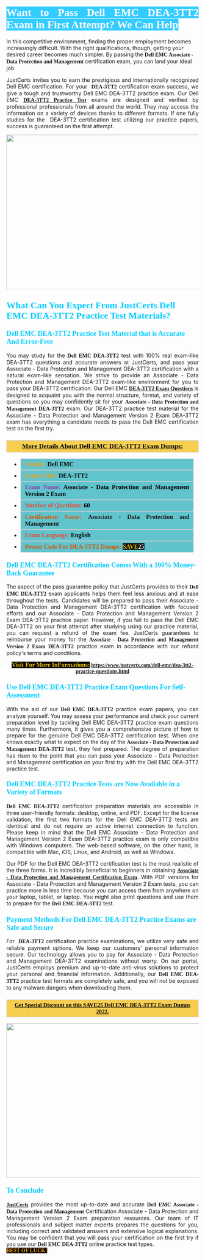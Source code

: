 <h1 style="text-align: justify;"><span style="color:#ffffff;"><span style="font-family:Georgia,serif;"><strong><span style="background-color:#33ccff;">Want to Pass Dell EMC DEA-3TT2 Exam in First Attempt? We Can Help</span></strong></span></span></h1>

<p>In this competitive environment, finding the proper employment becomes increasingly difficult. With the right qualifications, though, getting your desired career becomes much simpler. By passing the <span style="font-family:Georgia,serif;"><strong>Dell EMC Associate - Data Protection and Management</strong></span> certification exam, you can land your ideal job.</p>

<p style="text-align: justify;">JustCerts invites you to earn the prestigious and internationally recognized Dell EMC certification. For your <span style="font-family:Georgia,serif;"><strong> DEA-3TT2</strong></span> certification exam success, we give a tough and trustworthy Dell EMC DEA-3TT2 practice exam. Our Dell EMC <span style="font-family:Georgia,serif;"><strong><a href="https://www.justcerts.com/dell-emc/dea-3tt2-practice-questions.html">DEA-3TT2 Practice Test</a></strong></span> exams are designed and verified by professional professionals from all around the world. They may access the information on a variety of devices thanks to different formats. If one fully studies for the  DEA-3TT2 certification test utilizing our practice papers, success is guaranteed on the first attempt.</p>

<p style="text-align: center;"><a href="https://www.justcerts.com/dell-emc/dea-3tt2-practice-questions.html"><img alt="" src="https://i.imgur.com/3zmepCe.jpg" style="width: 720px; height: 405px;" /></a></p>

<h2 style="margin-right:0in; margin-left:0in"><span style="color:#00ccff;"><span style="font-family:Georgia,serif;"><strong><span style="font-size:18pt">What Can You Expect From JustCerts Dell EMC DEA-3TT2 Practice Test Materials?</span></strong></span></span></h2>

<h3 style="margin-right:0in; margin-left:0in"><span style="color:#00ccff;"><span style="font-family:Georgia,serif;"><strong><span style="font-size:13.5pt">Dell EMC DEA-3TT2 Practice Test Material that is Accurate And Error-Free</span></strong></span></span></h3>

<p style="text-align: justify;">You may study for the <span style="font-family:Georgia,serif;"><strong>Dell EMC DEA-3TT2</strong></span> test with 100% real exam-like DEA-3TT2 questions and accurate answers at JustCerts, and pass your Associate - Data Protection and Management DEA-3TT2 certification with a natural exam-like sensation. We strive to provide an Associate - Data Protection and Management DEA-3TT2 exam-like environment for you to pass your DEA-3TT2 certification. Our Dell EMC <span style="font-family:Georgia,serif;"><strong><a href="https://www.justcerts.com/dell-emc/dea-3tt2-practice-questions.html">DEA-3TT2 Exam Questions</a></strong></span> is designed to acquaint you with the normal structure, format, and variety of questions so you may confidently sit for your <span style="font-family:Georgia,serif;"><strong>Associate - Data Protection and Management DEA-3TT2</strong></span> exam. Our DEA-3TT2 practice test material for the Associate - Data Protection and Management Version 2 Exam DEA-3TT2 exam has everything a candidate needs to pass the Dell EMC certification test on the first try.</p>

<h3 style="background: #f7ce50; border: 1px solid rgb(204, 204, 204); padding: 5px 10px; text-align: center;"><span style="font-family:Georgia,serif;"><u><u><span style="color:#000000;"><span style="font-size:11pt"><span style="line-height:normal"><b><span style="font-size:13.0pt"><span cambria="">More Details About Dell EMC DEA-3TT2 Exam Dumps:</span></span></b></span></span></span></u></u></span></h3>

<ul>
	<li style="margin:0cm 10pt">
	<div style="background:#61c4cd; border: 1px solid rgb(204, 204, 204); padding: 5px 10px; text-align: justify;"><span style="font-family:Georgia,serif;"><span style="font-size:11pt"><span style="line-height:normal"><b><span style="font-size:12.0pt"><span new="" roman="" times=""><span style="color:#f39c12;">Vendor:</span> <span style="color:#000000;">Dell EMC</span></span></span></b></span></span></span></div>
	</li>
	<li style="margin:0cm 10pt">
	<div style="background: #61c4cd; border: 1px solid rgb(204, 204, 204); padding: 5px 10px; text-align: justify;"><span style="font-family:Georgia,serif;"><span style="font-size:11pt"><span style="line-height:normal"><b><span style="font-size:12.0pt"><span new="" roman="" times=""><span style="color:#f39c12;">Exam Code:</span> <span style="color:#000000;">DEA-3TT2</span></span></span></b></span></span></span></div>
	</li>
	<li style="margin:0cm 10pt">
	<div style="background: #61c4cd; border: 1px solid rgb(204, 204, 204); padding: 5px 10px; text-align: justify;"><span style="font-family:Georgia,serif;"><span style="font-size:11pt"><span style="line-height:normal"><b><span style="font-size:12.0pt"><span new="" roman="" times=""><span style="color:#8e44ad;">Exam Name:</span> <span style="color:#000000;">Associate - Data Protection and Management Version 2 Exam</span></span></span></b></span></span></span></div>
	</li>
	<li style="margin:0cm 10pt">
	<div style="background: #61c4cd; border: 1px solid rgb(204, 204, 204); padding: 5px 10px;"><span style="font-family:Georgia,serif;"><span style="font-size:11pt"><span style="line-height:normal"><b><span style="font-size:12.0pt"><span new="" roman="" times=""><span style="color:#e74c3c;">Number of Questions:</span><span style="color:#000000;"><span style="color:#f1c40f;"> </span>60</span></span></span></b></span></span></span></div>
	</li>
	<li style="margin:0cm 10pt">
	<div style="background: #61c4cd; border: 1px solid rgb(204, 204, 204); padding: 5px 10px; text-align: justify;"><span style="font-family:Georgia,serif;"><span style="font-size:11pt"><span style="line-height:normal"><b><span style="font-size:12.0pt"><span new="" roman="" times=""><span style="color:#d35400;">Certification Name:</span> Associate - Data Protection and Management</span></span></b></span></span></span></div>
	</li>
	<li style="margin:0cm 10pt">
	<div style="background: #61c4cd; border: 1px solid rgb(204, 204, 204); padding: 5px 10px; text-align: justify;"><span style="font-family:Georgia,serif;"><span style="font-size:11pt"><span style="line-height:normal"><b><span style="font-size:12.0pt"><span new="" roman="" times=""><span style="color:#e74c3c;">Exam Language:</span> <span style="color:#000000;">English</span></span></span></b></span></span></span></div>
	</li>
	<li style="margin:0cm 10pt">
	<div style="background: #61c4cd; border: 1px solid rgb(204, 204, 204); padding: 5px 10px;"><span style="font-family:Georgia,serif;"><span style="font-size:11pt"><span style="line-height:normal"><b><span style="font-size:12.0pt"><span new="" roman="" times=""><span style="color:#d35400;">Promo Code For DEA-3TT2 Dumps:</span><span style="color:#f1c40f;"> <span style="background-color:#000000;">SAVE</span></span><span style="color:#ffffff;"><span style="background-color:#000000;">25</span></span></span></span></b></span></span></span></div>
	</li>
</ul>

<h3 style="margin-right:0in; margin-left:0in"><span style="color:#00ccff;"><span style="font-family:Georgia,serif;"><strong><span style="font-size:13.5pt">Dell EMC DEA-3TT2 Certification Comes With a 100% Money-Back Guarantee</span></strong></span></span></h3>

<p style="text-align: justify;">The aspect of the pass guarantee policy that JustCerts provides to their <span style="font-family:Georgia,serif;"><strong>Dell EMC DEA-3TT2</strong></span> exam applicants helps them feel less anxious and at ease throughout the tests. Candidates will be prepared to pass their Associate - Data Protection and Management DEA-3TT2 certification with focused efforts and our Associate - Data Protection and Management Version 2 Exam DEA-3TT2 practice paper. However, if you fail to pass the Dell EMC DEA-3TT2 on your first attempt after studying using our practice material, you can request a refund of the exam fee. JustCerts guarantees to reimburse your money for the <strong><span style="font-family:Georgia,serif;">Associate - Data Protection and Management Version 2 Exam DEA-3TT2</span></strong> practice exam in accordance with our refund policy's terms and conditions.</p>

<p style="text-align: center;"><span style="font-family:Georgia,serif;"><strong><span style="font-size:16px;"><span style="color:#f1c40f;"><span style="background-color:#000000;">Visit For More InFormations:</span></span></span> <a href="https://www.justcerts.com/dell-emc/dea-3tt2-practice-questions.html">https://www.justcerts.com/dell-emc/dea-3tt2-practice-questions.html</a></strong></span></p>

<h3 style="margin-right:0in; margin-left:0in"><span style="color:#00ccff;"><span style="font-family:Georgia,serif;"><strong><span style="font-size:13.5pt">Use Dell EMC DEA-3TT2 Practice Exam Questions For Self-Assessment</span></strong></span></span></h3>

<p style="text-align: justify;">With the aid of our <span style="font-family:Georgia,serif;"><strong>Dell EMC DEA-3TT2</strong></span> practice exam papers, you can analyze yourself. You may assess your performance and check your current preparation level by tackling Dell EMC DEA-3TT2 practice exam questions many times. Furthermore, it gives you a comprehensive picture of how to prepare for the genuine Dell EMC DEA-3TT2 certification test. When one knows exactly what to expect on the day of the <span style="font-family:Georgia,serif;"><strong>Associate - Data Protection and Management DEA-3TT2</strong></span> test, they feel prepared. The degree of preparation has risen to the point that you can pass your Associate - Data Protection and Management certification on your first try with the Dell EMC DEA-3TT2 practice test.</p>

<h3 style="margin-right:0in; margin-left:0in"><span style="color:#00ccff;"><span style="font-family:Georgia,serif;"><strong><span style="font-size:13.5pt">Dell EMC DEA-3TT2 Practice Tests are Now Available in a Variety of Formats</span></strong></span></span></h3>

<p style="text-align: justify;"><span style="font-family:Georgia,serif;"><strong>Dell EMC DEA-3TT2</strong></span> certification preparation materials are accessible in three user-friendly formats: desktop, online, and PDF. Except for the license validation, the first two formats for the Dell EMC DEA-3TT2 tests are identical and do not require an active internet connection to function. Please keep in mind that the Dell EMC Associate - Data Protection and Management Version 2 Exam DEA-3TT2 practice exam is only compatible with Windows computers. The web-based software, on the other hand, is compatible with Mac, iOS, Linux, and Android, as well as Windows.</p>

<p style="text-align: justify;">Our PDF for the Dell EMC DEA-3TT2 certification <span style="font-family:Georgia,serif;"><strong></strong></span> test is the most realistic of the three forms. It is incredibly beneficial to beginners in obtaining <a href="https://www.justcerts.com/dell-emc/associate-data-protection-and-management-certification-exams.html"><span style="font-family:Georgia,serif;"><strong>Associate - Data Protection and Management Certification Exam</strong></span></a>. With PDF versions for Associate - Data Protection and Management Version 2 Exam tests, you can practice more in less time because you can access them from anywhere on your laptop, tablet, or laptop. You might also print questions and use them to prepare for the<span style="font-family:Georgia,serif;"><strong> Dell EMC DEA-3TT2</strong></span> test.</p>

<h3 style="margin-right:0in; margin-left:0in"><span style="color:#00ccff;"><span style="font-family:Georgia,serif;"><strong><span style="font-size:13.5pt">Payment Methods For Dell EMC DEA-3TT2 Practice Exams are Safe and Secure</span></strong></span></span></h3>

<p style="text-align: justify;">For <span style="font-family:Georgia,serif;"><strong> DEA-3TT2</strong></span> certification practice examinations, we utilize very safe and reliable payment options. We keep our customers' personal information secure. Our technology allows you to pay for Associate - Data Protection and Management DEA-3TT2 examinations without worry. On our portal, JustCerts employs premium and up-to-date anti-virus solutions to protect your personal and financial information. Additionally, our <span style="font-family:Georgia,serif;"><strong>Dell EMC DEA-3TT2</strong></span> practice test formats are completely safe, and you will not be exposed to any malware dangers when downloading them.</p>

<h3 style="background: rgb(247, 206, 80); border: 1px solid rgb(204, 204, 204); padding: 5px 10px; text-align: center;"><span style="font-family:Georgia,serif;"><u><span style="color:#000000;"><span style="font-size:11pt;"><span style="line-height:normal;"><b><span cambria="">Get Special Discount on this SAVE25 Dell EMC DEA-3TT2 Exam Dumps 2022.</span></b></span></span></span></u></span></h3>

<p style="text-align: center;"><a href="https://www.justcerts.com/dell-emc/dea-3tt2-practice-questions.html"><img alt="" src="https://i.imgur.com/fQyYzMS.jpg" style="width: 720px; height: 405px;" /></a></p>

<h3 style="margin-right:0in; margin-left:0in"><span style="color:#00ccff;"><span style="font-family:Georgia,serif;"><strong><span style="font-size:13.5pt">To Conclude</span></strong></span></span></h3>

<p style="text-align: justify;"><a href="https://www.justcerts.com/"><span style="font-family:Georgia,serif;"><strong>JustCerts</strong></span></a> provides the most up-to-date and accurate <span style="font-family:Georgia,serif;"><strong>Dell EMC Associate - Data Protection and Management</strong></span> Certification Associate - Data Protection and Management Version 2 Exam preparation resources. Our team of IT professionals and subject matter experts prepares the questions for you, including correct and validated answers and extensive logical explanations. You may be confident that you will pass your certification on the first try if you use our <span style="font-family:Georgia,serif;"><strong>Dell EMC DEA-3TT2</strong></span> online practice test types.<br />
<span style="color:#f39c12;"><span style="font-size:14px;"><span style="font-family:Georgia,serif;"><strong><span style="background-color:#000000;">BEST OF LUCK!</span></strong></span></span></span></p>
